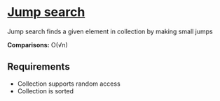 # [Jump search](https://en.wikipedia.org/wiki/Jump_search)

Jump search finds a given element in collection by making small jumps

**Comparisons:** O(√n)

## Requirements

- Collection supports random access
- Collection is sorted
